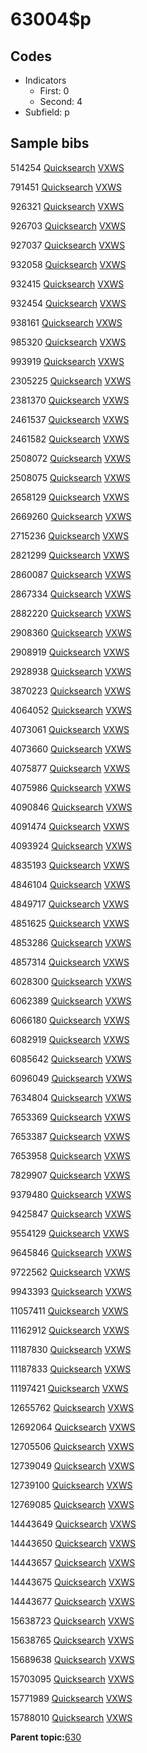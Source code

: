# 63004$p

## Codes

-   Indicators
    -   First: 0
    -   Second: 4
-   Subfield: p

## Sample bibs

514254 [Quicksearch](https://search.library.yale.edu/catalog/514254) [VXWS](http://prodorbis.library.yale.edu:7014/vxws/GetHoldingsService?bibId=514254)

791451 [Quicksearch](https://search.library.yale.edu/catalog/791451) [VXWS](http://prodorbis.library.yale.edu:7014/vxws/GetHoldingsService?bibId=791451)

926321 [Quicksearch](https://search.library.yale.edu/catalog/926321) [VXWS](http://prodorbis.library.yale.edu:7014/vxws/GetHoldingsService?bibId=926321)

926703 [Quicksearch](https://search.library.yale.edu/catalog/926703) [VXWS](http://prodorbis.library.yale.edu:7014/vxws/GetHoldingsService?bibId=926703)

927037 [Quicksearch](https://search.library.yale.edu/catalog/927037) [VXWS](http://prodorbis.library.yale.edu:7014/vxws/GetHoldingsService?bibId=927037)

932058 [Quicksearch](https://search.library.yale.edu/catalog/932058) [VXWS](http://prodorbis.library.yale.edu:7014/vxws/GetHoldingsService?bibId=932058)

932415 [Quicksearch](https://search.library.yale.edu/catalog/932415) [VXWS](http://prodorbis.library.yale.edu:7014/vxws/GetHoldingsService?bibId=932415)

932454 [Quicksearch](https://search.library.yale.edu/catalog/932454) [VXWS](http://prodorbis.library.yale.edu:7014/vxws/GetHoldingsService?bibId=932454)

938161 [Quicksearch](https://search.library.yale.edu/catalog/938161) [VXWS](http://prodorbis.library.yale.edu:7014/vxws/GetHoldingsService?bibId=938161)

985320 [Quicksearch](https://search.library.yale.edu/catalog/985320) [VXWS](http://prodorbis.library.yale.edu:7014/vxws/GetHoldingsService?bibId=985320)

993919 [Quicksearch](https://search.library.yale.edu/catalog/993919) [VXWS](http://prodorbis.library.yale.edu:7014/vxws/GetHoldingsService?bibId=993919)

2305225 [Quicksearch](https://search.library.yale.edu/catalog/2305225) [VXWS](http://prodorbis.library.yale.edu:7014/vxws/GetHoldingsService?bibId=2305225)

2381370 [Quicksearch](https://search.library.yale.edu/catalog/2381370) [VXWS](http://prodorbis.library.yale.edu:7014/vxws/GetHoldingsService?bibId=2381370)

2461537 [Quicksearch](https://search.library.yale.edu/catalog/2461537) [VXWS](http://prodorbis.library.yale.edu:7014/vxws/GetHoldingsService?bibId=2461537)

2461582 [Quicksearch](https://search.library.yale.edu/catalog/2461582) [VXWS](http://prodorbis.library.yale.edu:7014/vxws/GetHoldingsService?bibId=2461582)

2508072 [Quicksearch](https://search.library.yale.edu/catalog/2508072) [VXWS](http://prodorbis.library.yale.edu:7014/vxws/GetHoldingsService?bibId=2508072)

2508075 [Quicksearch](https://search.library.yale.edu/catalog/2508075) [VXWS](http://prodorbis.library.yale.edu:7014/vxws/GetHoldingsService?bibId=2508075)

2658129 [Quicksearch](https://search.library.yale.edu/catalog/2658129) [VXWS](http://prodorbis.library.yale.edu:7014/vxws/GetHoldingsService?bibId=2658129)

2669260 [Quicksearch](https://search.library.yale.edu/catalog/2669260) [VXWS](http://prodorbis.library.yale.edu:7014/vxws/GetHoldingsService?bibId=2669260)

2715236 [Quicksearch](https://search.library.yale.edu/catalog/2715236) [VXWS](http://prodorbis.library.yale.edu:7014/vxws/GetHoldingsService?bibId=2715236)

2821299 [Quicksearch](https://search.library.yale.edu/catalog/2821299) [VXWS](http://prodorbis.library.yale.edu:7014/vxws/GetHoldingsService?bibId=2821299)

2860087 [Quicksearch](https://search.library.yale.edu/catalog/2860087) [VXWS](http://prodorbis.library.yale.edu:7014/vxws/GetHoldingsService?bibId=2860087)

2867334 [Quicksearch](https://search.library.yale.edu/catalog/2867334) [VXWS](http://prodorbis.library.yale.edu:7014/vxws/GetHoldingsService?bibId=2867334)

2882220 [Quicksearch](https://search.library.yale.edu/catalog/2882220) [VXWS](http://prodorbis.library.yale.edu:7014/vxws/GetHoldingsService?bibId=2882220)

2908360 [Quicksearch](https://search.library.yale.edu/catalog/2908360) [VXWS](http://prodorbis.library.yale.edu:7014/vxws/GetHoldingsService?bibId=2908360)

2908919 [Quicksearch](https://search.library.yale.edu/catalog/2908919) [VXWS](http://prodorbis.library.yale.edu:7014/vxws/GetHoldingsService?bibId=2908919)

2928938 [Quicksearch](https://search.library.yale.edu/catalog/2928938) [VXWS](http://prodorbis.library.yale.edu:7014/vxws/GetHoldingsService?bibId=2928938)

3870223 [Quicksearch](https://search.library.yale.edu/catalog/3870223) [VXWS](http://prodorbis.library.yale.edu:7014/vxws/GetHoldingsService?bibId=3870223)

4064052 [Quicksearch](https://search.library.yale.edu/catalog/4064052) [VXWS](http://prodorbis.library.yale.edu:7014/vxws/GetHoldingsService?bibId=4064052)

4073061 [Quicksearch](https://search.library.yale.edu/catalog/4073061) [VXWS](http://prodorbis.library.yale.edu:7014/vxws/GetHoldingsService?bibId=4073061)

4073660 [Quicksearch](https://search.library.yale.edu/catalog/4073660) [VXWS](http://prodorbis.library.yale.edu:7014/vxws/GetHoldingsService?bibId=4073660)

4075877 [Quicksearch](https://search.library.yale.edu/catalog/4075877) [VXWS](http://prodorbis.library.yale.edu:7014/vxws/GetHoldingsService?bibId=4075877)

4075986 [Quicksearch](https://search.library.yale.edu/catalog/4075986) [VXWS](http://prodorbis.library.yale.edu:7014/vxws/GetHoldingsService?bibId=4075986)

4090846 [Quicksearch](https://search.library.yale.edu/catalog/4090846) [VXWS](http://prodorbis.library.yale.edu:7014/vxws/GetHoldingsService?bibId=4090846)

4091474 [Quicksearch](https://search.library.yale.edu/catalog/4091474) [VXWS](http://prodorbis.library.yale.edu:7014/vxws/GetHoldingsService?bibId=4091474)

4093924 [Quicksearch](https://search.library.yale.edu/catalog/4093924) [VXWS](http://prodorbis.library.yale.edu:7014/vxws/GetHoldingsService?bibId=4093924)

4835193 [Quicksearch](https://search.library.yale.edu/catalog/4835193) [VXWS](http://prodorbis.library.yale.edu:7014/vxws/GetHoldingsService?bibId=4835193)

4846104 [Quicksearch](https://search.library.yale.edu/catalog/4846104) [VXWS](http://prodorbis.library.yale.edu:7014/vxws/GetHoldingsService?bibId=4846104)

4849717 [Quicksearch](https://search.library.yale.edu/catalog/4849717) [VXWS](http://prodorbis.library.yale.edu:7014/vxws/GetHoldingsService?bibId=4849717)

4851625 [Quicksearch](https://search.library.yale.edu/catalog/4851625) [VXWS](http://prodorbis.library.yale.edu:7014/vxws/GetHoldingsService?bibId=4851625)

4853286 [Quicksearch](https://search.library.yale.edu/catalog/4853286) [VXWS](http://prodorbis.library.yale.edu:7014/vxws/GetHoldingsService?bibId=4853286)

4857314 [Quicksearch](https://search.library.yale.edu/catalog/4857314) [VXWS](http://prodorbis.library.yale.edu:7014/vxws/GetHoldingsService?bibId=4857314)

6028300 [Quicksearch](https://search.library.yale.edu/catalog/6028300) [VXWS](http://prodorbis.library.yale.edu:7014/vxws/GetHoldingsService?bibId=6028300)

6062389 [Quicksearch](https://search.library.yale.edu/catalog/6062389) [VXWS](http://prodorbis.library.yale.edu:7014/vxws/GetHoldingsService?bibId=6062389)

6066180 [Quicksearch](https://search.library.yale.edu/catalog/6066180) [VXWS](http://prodorbis.library.yale.edu:7014/vxws/GetHoldingsService?bibId=6066180)

6082919 [Quicksearch](https://search.library.yale.edu/catalog/6082919) [VXWS](http://prodorbis.library.yale.edu:7014/vxws/GetHoldingsService?bibId=6082919)

6085642 [Quicksearch](https://search.library.yale.edu/catalog/6085642) [VXWS](http://prodorbis.library.yale.edu:7014/vxws/GetHoldingsService?bibId=6085642)

6096049 [Quicksearch](https://search.library.yale.edu/catalog/6096049) [VXWS](http://prodorbis.library.yale.edu:7014/vxws/GetHoldingsService?bibId=6096049)

7634804 [Quicksearch](https://search.library.yale.edu/catalog/7634804) [VXWS](http://prodorbis.library.yale.edu:7014/vxws/GetHoldingsService?bibId=7634804)

7653369 [Quicksearch](https://search.library.yale.edu/catalog/7653369) [VXWS](http://prodorbis.library.yale.edu:7014/vxws/GetHoldingsService?bibId=7653369)

7653387 [Quicksearch](https://search.library.yale.edu/catalog/7653387) [VXWS](http://prodorbis.library.yale.edu:7014/vxws/GetHoldingsService?bibId=7653387)

7653958 [Quicksearch](https://search.library.yale.edu/catalog/7653958) [VXWS](http://prodorbis.library.yale.edu:7014/vxws/GetHoldingsService?bibId=7653958)

7829907 [Quicksearch](https://search.library.yale.edu/catalog/7829907) [VXWS](http://prodorbis.library.yale.edu:7014/vxws/GetHoldingsService?bibId=7829907)

9379480 [Quicksearch](https://search.library.yale.edu/catalog/9379480) [VXWS](http://prodorbis.library.yale.edu:7014/vxws/GetHoldingsService?bibId=9379480)

9425847 [Quicksearch](https://search.library.yale.edu/catalog/9425847) [VXWS](http://prodorbis.library.yale.edu:7014/vxws/GetHoldingsService?bibId=9425847)

9554129 [Quicksearch](https://search.library.yale.edu/catalog/9554129) [VXWS](http://prodorbis.library.yale.edu:7014/vxws/GetHoldingsService?bibId=9554129)

9645846 [Quicksearch](https://search.library.yale.edu/catalog/9645846) [VXWS](http://prodorbis.library.yale.edu:7014/vxws/GetHoldingsService?bibId=9645846)

9722562 [Quicksearch](https://search.library.yale.edu/catalog/9722562) [VXWS](http://prodorbis.library.yale.edu:7014/vxws/GetHoldingsService?bibId=9722562)

9943393 [Quicksearch](https://search.library.yale.edu/catalog/9943393) [VXWS](http://prodorbis.library.yale.edu:7014/vxws/GetHoldingsService?bibId=9943393)

11057411 [Quicksearch](https://search.library.yale.edu/catalog/11057411) [VXWS](http://prodorbis.library.yale.edu:7014/vxws/GetHoldingsService?bibId=11057411)

11162912 [Quicksearch](https://search.library.yale.edu/catalog/11162912) [VXWS](http://prodorbis.library.yale.edu:7014/vxws/GetHoldingsService?bibId=11162912)

11187830 [Quicksearch](https://search.library.yale.edu/catalog/11187830) [VXWS](http://prodorbis.library.yale.edu:7014/vxws/GetHoldingsService?bibId=11187830)

11187833 [Quicksearch](https://search.library.yale.edu/catalog/11187833) [VXWS](http://prodorbis.library.yale.edu:7014/vxws/GetHoldingsService?bibId=11187833)

11197421 [Quicksearch](https://search.library.yale.edu/catalog/11197421) [VXWS](http://prodorbis.library.yale.edu:7014/vxws/GetHoldingsService?bibId=11197421)

12655762 [Quicksearch](https://search.library.yale.edu/catalog/12655762) [VXWS](http://prodorbis.library.yale.edu:7014/vxws/GetHoldingsService?bibId=12655762)

12692064 [Quicksearch](https://search.library.yale.edu/catalog/12692064) [VXWS](http://prodorbis.library.yale.edu:7014/vxws/GetHoldingsService?bibId=12692064)

12705506 [Quicksearch](https://search.library.yale.edu/catalog/12705506) [VXWS](http://prodorbis.library.yale.edu:7014/vxws/GetHoldingsService?bibId=12705506)

12739049 [Quicksearch](https://search.library.yale.edu/catalog/12739049) [VXWS](http://prodorbis.library.yale.edu:7014/vxws/GetHoldingsService?bibId=12739049)

12739100 [Quicksearch](https://search.library.yale.edu/catalog/12739100) [VXWS](http://prodorbis.library.yale.edu:7014/vxws/GetHoldingsService?bibId=12739100)

12769085 [Quicksearch](https://search.library.yale.edu/catalog/12769085) [VXWS](http://prodorbis.library.yale.edu:7014/vxws/GetHoldingsService?bibId=12769085)

14443649 [Quicksearch](https://search.library.yale.edu/catalog/14443649) [VXWS](http://prodorbis.library.yale.edu:7014/vxws/GetHoldingsService?bibId=14443649)

14443650 [Quicksearch](https://search.library.yale.edu/catalog/14443650) [VXWS](http://prodorbis.library.yale.edu:7014/vxws/GetHoldingsService?bibId=14443650)

14443657 [Quicksearch](https://search.library.yale.edu/catalog/14443657) [VXWS](http://prodorbis.library.yale.edu:7014/vxws/GetHoldingsService?bibId=14443657)

14443675 [Quicksearch](https://search.library.yale.edu/catalog/14443675) [VXWS](http://prodorbis.library.yale.edu:7014/vxws/GetHoldingsService?bibId=14443675)

14443677 [Quicksearch](https://search.library.yale.edu/catalog/14443677) [VXWS](http://prodorbis.library.yale.edu:7014/vxws/GetHoldingsService?bibId=14443677)

15638723 [Quicksearch](https://search.library.yale.edu/catalog/15638723) [VXWS](http://prodorbis.library.yale.edu:7014/vxws/GetHoldingsService?bibId=15638723)

15638765 [Quicksearch](https://search.library.yale.edu/catalog/15638765) [VXWS](http://prodorbis.library.yale.edu:7014/vxws/GetHoldingsService?bibId=15638765)

15689638 [Quicksearch](https://search.library.yale.edu/catalog/15689638) [VXWS](http://prodorbis.library.yale.edu:7014/vxws/GetHoldingsService?bibId=15689638)

15703095 [Quicksearch](https://search.library.yale.edu/catalog/15703095) [VXWS](http://prodorbis.library.yale.edu:7014/vxws/GetHoldingsService?bibId=15703095)

15771989 [Quicksearch](https://search.library.yale.edu/catalog/15771989) [VXWS](http://prodorbis.library.yale.edu:7014/vxws/GetHoldingsService?bibId=15771989)

15788010 [Quicksearch](https://search.library.yale.edu/catalog/15788010) [VXWS](http://prodorbis.library.yale.edu:7014/vxws/GetHoldingsService?bibId=15788010)

**Parent topic:**[630](../../tags/630/630.md)

